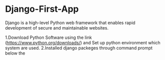 # Django-First-App
Django is a high-level Python web framework that enables rapid development of secure and maintainable websites.

1.Download Python Software using the link (https://www.python.org/downloads/) and Set up python environment which system are used.
2.Installed  django packeges through command prompt below the 

